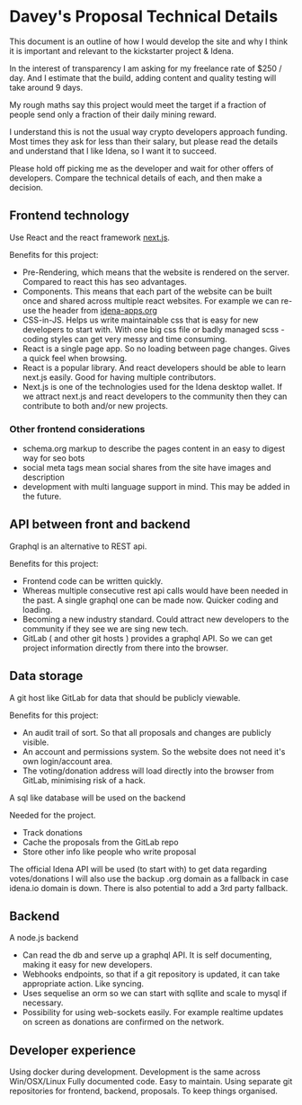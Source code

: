 # Davey's Proposal Technical Details

This document is an outline of how I would develop the site and why I think it is important and relevant to the kickstarter project & Idena.

In the interest of transparency I am asking for my freelance rate of \$250 / day. And I estimate that the build, adding content and quality testing will take around 9 days.

My rough maths say this project would meet the target if a fraction of people send only a fraction of their daily mining reward.

I understand this is not the usual way crypto developers approach funding. Most times they ask for less than their salary, but please read the details and understand that I like Idena, so I want it to succeed.

Please hold off picking me as the developer and wait for other offers of developers. Compare the technical details of each, and then make a decision.

## Frontend technology

Use React and the react framework [next.js](https://nextjs.org/).

Benefits for this project:

- Pre-Rendering, which means that the website is rendered on the server. Compared to react this has seo advantages.
- Components. This means that each part of the website can be built once and shared across multiple react websites. For example we can re-use the header from [idena-apps.org](https://idena-apps.org)
- CSS-in-JS. Helps us write maintainable css that is easy for new developers to start with. With one big css file or badly managed scss - coding styles can get very messy and time consuming.
- React is a single page app. So no loading between page changes. Gives a quick feel when browsing.
- React is a popular library. And react developers should be able to learn next.js easily. Good for having multiple contributors.
- Next.js is one of the technologies used for the Idena desktop wallet. If we attract next.js and react developers to the community then they can contribute to both and/or new projects.

### Other frontend considerations

- schema.org markup to describe the pages content in an easy to digest way for seo bots
- social meta tags mean social shares from the site have images and description
- development with multi language support in mind. This may be added in the future.

## API between front and backend

Graphql is an alternative to REST api.

Benefits for this project:

- Frontend code can be written quickly.
- Whereas multiple consecutive rest api calls would have been needed in the past. A single graphql one can be made now. Quicker coding and loading.
- Becoming a new industry standard. Could attract new developers to the community if they see we are sing new tech.
- GitLab ( and other git hosts ) provides a graphql API. So we can get project information directly from there into the browser.

## Data storage

A git host like GitLab for data that should be publicly viewable.

Benefits for this project:

- An audit trail of sort. So that all proposals and changes are publicly visible.
- An account and permissions system. So the website does not need it's own login/account area.
- The voting/donation address will load directly into the browser from GitLab, minimising risk of a hack.

A sql like database will be used on the backend

Needed for the project.

- Track donations
- Cache the proposals from the GitLab repo
- Store other info like people who write proposal

The official Idena API will be used (to start with) to get data regarding votes/donations
I will also use the backup .org domain as a fallback in case idena.io domain is down.
There is also potential to add a 3rd party fallback.

## Backend

A node.js backend

- Can read the db and serve up a graphql API. It is self documenting, making it easy for new developers.
- Webhooks endpoints, so that if a git repository is updated, it can take appropriate action. Like syncing.
- Uses sequelise an orm so we can start with sqllite and scale to mysql if necessary.
- Possibility for using web-sockets easily. For example realtime updates on screen as donations are confirmed on the network.

## Developer experience

Using docker during development. Development is the same across Win/OSX/Linux
Fully documented code. Easy to maintain.
Using separate git repositories for frontend, backend, proposals. To keep things organised.
